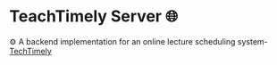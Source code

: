 # TeachTimely Server 🌐

⚙️ A backend implementation for an online lecture scheduling system- [TechTimely](https://github.com/ranepaarth/TeachTimely)
